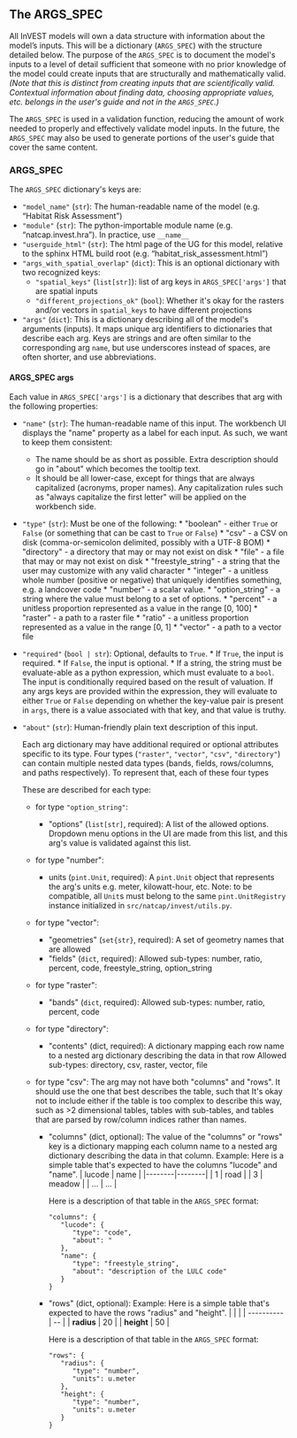 ## The ARGS_SPEC

All InVEST models will own a data structure with information about the model’s inputs.
This will be a dictionary (`ARGS_SPEC`) with the structure detailed below.
The purpose of the `ARGS_SPEC` is to document the model's inputs to a level of detail sufficient that 
someone with no prior knowledge of the model could create inputs that are structurally and mathematically valid.
*(Note that this is distinct from creating inputs that are scientifically valid. 
Contextual information about finding data, choosing appropriate values, etc. belongs in the user's guide and not in the `ARGS_SPEC`.)*

The `ARGS_SPEC` is used in a validation function, reducing the amount of work needed to properly and effectively validate model inputs.
In the future, the `ARGS_SPEC` may also be used to generate portions of the user's guide that cover the same content.

### ARGS_SPEC
The `ARGS_SPEC` dictionary's keys are:

* `"model_name"` (`str`): The human-readable name of the model (e.g. “Habitat Risk Assessment”)
* `"module"` (`str`): The python-importable module name (e.g. “natcap.invest.hra”). In practice, use `__name__`
* `"userguide_html"` (`str`): The html page of the UG for this model, relative to the sphinx HTML build root (e.g. “habitat_risk_assessment.html”)
* `"args_with_spatial_overlap"` (`dict`): 
    This is an optional dictionary with two recognized keys:
    * `"spatial_keys"` (`list[str]`): list of arg keys in `ARGS_SPEC['args']` that are spatial inputs
    * `"different_projections_ok"` (`bool`): Whether it's okay for the rasters and/or vectors in `spatial_keys` to have different projections
* `"args"` (`dict`): 
    This is a dictionary describing all of the model's arguments (inputs). 
    It maps unique arg identifiers to dictionaries that describe each arg.
    Keys are strings and are often similar to the corresponding arg `name`, but use underscores instead of spaces, are often shorter, and use abbreviations.

#### ARGS_SPEC args

Each value in `ARGS_SPEC['args']` is a dictionary that describes that arg with the following properties:
    
* `"name"` (`str`): The human-readable name of this input. The workbench UI displays the "name" property as a label for each input. As such, we want to keep them consistent:
    * The name should be as short as possible. Extra description should go in "about" which becomes the tooltip text.
    * It should be all lower-case, except for things that are always capitalized (acronyms, proper names). Any capitalization rules such as "always capitalize the first letter" will be applied on the workbench side.
        
* `"type"` (`str`): Must be one of the following:
        * "boolean" - either `True` or `False` (or something that can be cast to `True` or `False`)
        * "csv" - a CSV on disk (comma-or-semicolon delimited, possibly with a UTF-8 BOM)
        * "directory" - a directory that may or may not exist on disk
        * "file" - a file that may or may not exist on disk
        * "freestyle_string" - a string that the user may customize with any valid character
        * "integer" - a unitless whole number (positive or negative) that uniquely identifies something, e.g. a landcover code
        * "number" - a scalar value.
        * "option_string" - a string where the value must belong to a set of options.
        * "percent" - a unitless proportion represented as a value in the range [0, 100]
        * "raster" - a path to a raster file
        * "ratio" - a unitless proportion represented as a value in the range [0, 1]
        * "vector" - a path to a vector file
        
* `"required"` (`bool | str`): Optional, defaults to `True`.
        * If `True`, the input is required.
        * If `False`, the input is optional.
        * If a string, the string must be evaluate-able as a python expression, which must evaluate to a `bool`.
          The input is conditionally required based on the result of valuation.
          If any args keys are provided within the expression, they will evaluate to either
          `True` or `False` depending on whether the key-value pair is present in `args`,
          there is a value associated with that key, and that value is truthy.
          
* `"about"` (`str`): Human-friendly plain text description of this input.

   Each arg dictionary may have additional required or optional attributes specific to its type.
   Four types (`"raster"`, `"vector"`, `"csv"`, `"directory"`) can contain multiple nested data types
   (bands, fields, rows/columns, and paths respectively). To represent that, each of these four types 
   
   These are described for each type:
    - for type `"option_string"`:
      * "options" (`list[str]`, required): A list of the allowed options. Dropdown menu options in the UI are made from this list, and this arg's value is validated against this list.
      
    - for type "number":
       * units (`pint.Unit`, required): A `pint.Unit` object that represents the arg's units e.g. meter, kilowatt-hour, etc.
         Note: to be compatible, all `Unit`s must belong to the same `pint.UnitRegistry` instance initialized in
         `src/natcap/invest/utils.py`.
         
    - for type "vector":
      * "geometries" (`set{str}`, required): A set of geometry names that are allowed
      * "fields" (`dict`, required):
      Allowed sub-types: number, ratio, percent, code, freestyle_string, option_string
      
    - for type "raster":
      * "bands" (`dict`, required): 
       Allowed sub-types: number, ratio, percent, code
    
    - for type "directory":
      * "contents" (dict, required): A dictionary mapping each row name to a nested arg dictionary describing the data in that row
      Allowed sub-types: directory, csv, raster, vector, file
       
    - for type "csv":
      The arg may not have both "columns" and "rows". It should use the one that best describes the table, such that 
      It's okay not to include either if the table is too complex to describe this way, such as >2 dimensional tables,
      tables with sub-tables, and tables that are parsed by row/column indices rather than names.
      * "columns" (dict, optional): 
      The value of the "columns" or "rows" key is a dictionary mapping each column name to a nested arg dictionary 
      describing the data in that column. 
         Example: Here is a simple table that's expected to have the columns "lucode" and "name".
         | lucode | name   |
         |--------|--------|
         | 1      | road   |
         | 3      | meadow |
         | ...    | ...    |
         
         Here is a description of that table in the `ARGS_SPEC` format:
         ```
         "columns": {
            "lucode": {
               "type": "code",
               "about": "
            },
            "name": {
               "type": "freestyle_string",
               "about": "description of the LULC code"
            }
         }
         ```
      * "rows" (dict, optional):
        Example: Here is a simple table that's expected to have the rows "radius" and "height".
         |            |    |
         | ---------- | -- |
         | **radius** | 20 |
         | **height** | 50 |
         
         Here is a description of that table in the `ARGS_SPEC` format:
         ```
         "rows": {
            "radius": {
               "type": "number",
               "units": u.meter
            },
            "height": {
               "type": "number",
               "units": u.meter
            }
         }
         ```
         
    
